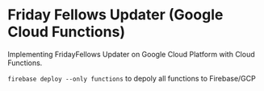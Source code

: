 # Friday Fellows Updater (Google Cloud Functions)

Implementing FridayFellows Updater on Google Cloud Platform with Cloud Functions.


`firebase deploy --only functions` to depoly all functions to Firebase/GCP

